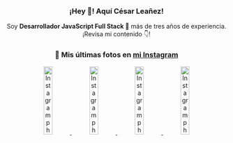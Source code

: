 <div align="center">

<h3>¡Hey 👋! Aquí César Leañez!</h3>

<p>Soy <strong>Desarrollador JavaScript Full Stack 🚀</strong> más de tres años de experiencia.<br />¡Revisa mi contenido 👇!</p>

### 📸 Mis últimas fotos en [mi Instagram](https://instagram.com/cesarsoftware.dev)


<a href='https://instagram.com/p/DNo_bfvu6ig' target='_blank'>
  <img width='20%' src='https://scontent.cdninstagram.com/v/t51.82787-15/535956815_17929139298097059_6575882262154849022_n.jpg?stp=dst-jpg_e15_tt6&_nc_cat=111&ig_cache_key=MzcwNDQ4OTY1OTk1NTEyODQ4MA%3D%3D.3-ccb1-7&ccb=1-7&_nc_sid=58cdad&efg=eyJ2ZW5jb2RlX3RhZyI6InhwaWRzLjcyMHgxMjgwLnNkci5DMyJ9&_nc_ohc=vq_8krOoi54Q7kNvwFV5myU&_nc_oc=AdkhmeJDkJ5Vb9kp6ByjadNr_YgD9IHabMJ5QesKdswRnzYkjUTBqdle2Xhowr5LXs4&_nc_ad=z-m&_nc_cid=0&_nc_zt=23&_nc_ht=scontent.cdninstagram.com&_nc_gid=9bAgA6owQcI2OkH08512ww&oh=00_AfZb3QBUleGgb1Muz96UTZMqBXrLPNSqQ2cmzYeNkrJuwQ&oe=68CBF77B' alt='Instagram photo' />
</a>
<a href='https://instagram.com/p/DKcTQWgxLum' target='_blank'>
  <img width='20%' src='https://instagram.fcmn2-1.fna.fbcdn.net/v/t51.2885-15/503849034_17919602952097059_4092165478866362923_n.jpg?stp=dst-jpg_e35_tt6&efg=eyJ2ZW5jb2RlX3RhZyI6IkZFRUQuaW1hZ2VfdXJsZ2VuLjE0NDB4MTQ0NS5zZHIuZjc1NzYxLmRlZmF1bHRfaW1hZ2UuYzIifQ&_nc_ht=instagram.fcmn2-1.fna.fbcdn.net&_nc_cat=103&_nc_oc=Q6cZ2QGS9zyXzQsCT-e4cogQMe5mlZY4hG64RIYDYAq6R3eHPRYpYRz8C67lTsegYH1ENBs&_nc_ohc=CsxF2uIARBsQ7kNvwHCu71P&_nc_gid=9bAgA6owQcI2OkH08512ww&edm=ACWDqb8BAAAA&ccb=7-5&ig_cache_key=MzY0Njg3NDQ4NDgzMDY4MjAyMg%3D%3D.3-ccb7-5&oh=00_AfbY8MEFlvOMJatvAjhMi4i8h1WKG_clpkZRMk-oIiIIbA&oe=68CBE465&_nc_sid=ee9879' alt='Instagram photo' />
</a>
<a href='https://instagram.com/p/DKcTCZnuO-S' target='_blank'>
  <img width='20%' src='https://scontent.cdninstagram.com/v/t51.75761-15/503168549_17919602796097059_3346483577265803486_n.jpg?stp=dst-jpg_e15_tt6&_nc_cat=105&ig_cache_key=MzY0Njg3MzUyNjA5NTkwMDU2Mg%3D%3D.3-ccb1-7&ccb=1-7&_nc_sid=58cdad&efg=eyJ2ZW5jb2RlX3RhZyI6InhwaWRzLjE5MTZ4MTA3OC5zZHIuQzMifQ%3D%3D&_nc_ohc=uQK08BgZkbMQ7kNvwEHIs9r&_nc_oc=AdnyvqT4fRJfki4yX2nhFhBNSGyuC8htKtJQKXFWcZPY3i9izmFxT9ToaPt0NWITq5c&_nc_ad=z-m&_nc_cid=0&_nc_zt=23&_nc_ht=scontent.cdninstagram.com&_nc_gid=9bAgA6owQcI2OkH08512ww&oh=00_AfZs8IIKBCo5j7cB3Wbuip6LWRw_ayZn8TiPjThZ9XE3bw&oe=68CBEAE3' alt='Instagram photo' />
</a>
<a href='https://instagram.com/p/DIt9Oknp-PZ' target='_blank'>
  <img width='20%' src='https://instagram.fcmn2-1.fna.fbcdn.net/v/t51.2885-15/491444712_17914409433097059_55076089485466172_n.jpg?stp=dst-jpg_e35_tt6&efg=eyJ2ZW5jb2RlX3RhZyI6IkZFRUQuaW1hZ2VfdXJsZ2VuLjU1MngzNDEuc2RyLmY3NTc2MS5kZWZhdWx0X2ltYWdlLmMyIn0&_nc_ht=instagram.fcmn2-1.fna.fbcdn.net&_nc_cat=103&_nc_oc=Q6cZ2QGS9zyXzQsCT-e4cogQMe5mlZY4hG64RIYDYAq6R3eHPRYpYRz8C67lTsegYH1ENBs&_nc_ohc=l6OmjW3I6x8Q7kNvwH00h-J&_nc_gid=9bAgA6owQcI2OkH08512ww&edm=ACWDqb8BAAAA&ccb=7-5&ig_cache_key=MzYxNTgxNTM1ODA3ODI0Nzg5Nw%3D%3D.3-ccb7-5&oh=00_AfZxNFQsJ0SCvFFdIVk6cEFkGsVdeNECZxFRdGjMP04JNQ&oe=68CBD86B&_nc_sid=ee9879' alt='Instagram photo' />
</a>

</div>
